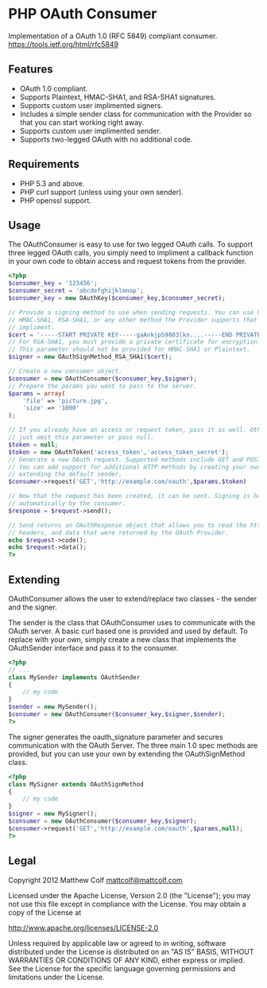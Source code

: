 PHP OAuth Consumer
==================

Implementation of a OAuth 1.0 (RFC 5849) compliant consumer.
https://tools.ietf.org/html/rfc5849

Features
--------

- OAuth 1.0 compliant.
- Supports Plaintext, HMAC-SHA1, and RSA-SHA1 signatures.
- Supports custom user implimented signers.
- Includes a simple sender class for communication with the Provider so that
  you can start working right away.
- Supports custom user implimented sender.
- Supports two-legged OAuth with no additional code.

Requirements
------------

- PHP 5.3 and above.
- PHP curl support (unless using your own sender).
- PHP openssl support.

Usage
-----

The OAuthConsumer is easy to use for two legged OAuth calls. To support three
legged OAuth calls, you simply need to impliment a callback function in your 
own code to obtain access and request tokens from the provider.

```php
<?php
$consumer_key = '123456';
$consumer_secret = 'abcdefghijklmnop';
$consumer_key = new OAuthKey($consumer_key,$consumer_secret);

// Provide a signing method to use when sending requests. You can use Plaintext,
// HMAC-SHA1, RSA-SHA1, or any other method the Provider supports that you 
// impliment.
$cert = '-----START PRIVATE KEY-----gaAnkjpS9803lkn....-----END PRIVATE KEY-----';
// For RSA-SHA1, you must provide a private certificate for encryption.
// This parameter should not be provided for HMAC-SHA1 or Plaintext.
$signer = new OAuthSignMethod_RSA_SHA1($cert);

// Create a new consumer object.
$consumer = new OAuthConsumer($consumer_key,$signer);
// Prepare the params you want to pass to the server.
$params = array(
	'file' => 'picture.jpg',
	'size' => '1000'
);

// If you already have an access or request token, pass it as well. Otherwise, 
// just omit this parameter or pass null.
$token = null;
$token = new OAuthToken('access_token','access_token_secret');
// Generate a new OAuth request. Supported methods include GET and POST.
// You can add support for additional HTTP methods by creating your own or
// extending the default sender.
$consumer->request('GET','http://example.com/oauth',$params,$token)

// Now that the request has been created, it can be sent. Signing is handled
// automatically by the consumer.
$response = $request->send();

// Send returns an OAuthResponse object that allows you to read the http code,
// headers, and data that were returned by the OAuth Provider.
echo $request->code();
echo $request->data();
?>
```

Extending
---------

OAuthConsumer allows the user to extend/replace two classes - the sender and 
the signer.

The sender is the class that OAuthConsumer uses to communicate with the OAuth
server. A basic curl based one is provided and used by default. To replace with
your own, simply create a new class that implements the OAuthSender interface
and pass it to the consumer.

```php
<?php
// ...
class MySender implements OAuthSender
{
	// my code
}
$sender = new MySender();
$consumer = new OAuthConsumer($consumer_key,$signer,$sender);
?>
```

The signer generates the oauth_signature parameter and secures communication
with the OAuth Server. The three main 1.0 spec methods are provided, but you 
can use your own by extending the OAuthSignMethod class.

```php
<?php
class MySigner extends OAuthSignMethod
{
	// my code
}
$signer = new MySigner();
$consumer = new OAuthConsumer($consumer_key,$signer);
$consumer->request('GET','http://example.com/oauth',$params,null);
?>
```

Legal
-----

Copyright 2012 Matthew Colf <mattcolf@mattcolf.com>

Licensed under the Apache License, Version 2.0 (the "License");
you may not use this file except in compliance with the License.
You may obtain a copy of the License at

http://www.apache.org/licenses/LICENSE-2.0

Unless required by applicable law or agreed to in writing, software
distributed under the License is distributed on an "AS IS" BASIS,
WITHOUT WARRANTIES OR CONDITIONS OF ANY KIND, either express or implied.
See the License for the specific language governing permissions and
limitations under the License.